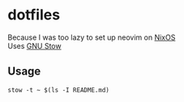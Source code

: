 # dotfiles

Because I was too lazy to set up neovim on [NixOS](https://github.com/caeklol/nixos-config) \
Uses [GNU Stow](https://www.gnu.org/software/stow/)

## Usage

`stow -t ~ $(ls -I README.md)`
